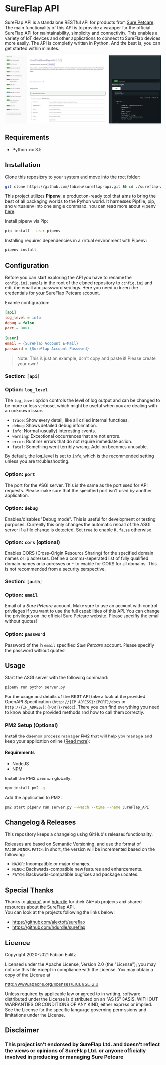 # SureFlap API

SureFlap API is a standalone RESTful API for products from [Sure Petcare](https://www.surepetcare.com). The main functionality of this API is to provide a wrapper for the official SureFlap API for maintainability, simplicity and connectivity. This enables a variety of IoT devices and other applications to connect to SureFlap devices more easily. The API is completly written in Python. And the best is, you can get started within minutes.

![SureFlap APi Features](./docs/sureflap_api_features.jpg)

## Requirements

- Python >= 3.5

## Installation

Clone this repository to your system and move into the root folder:

```bash
git clone https://github.com/fabieu/sureflap-api.git && cd ./sureflap-api
```

This project utilizes **Pipenv**, a production-ready tool that aims to bring the best of all packaging worlds to the Python world. It harnesses Pipfile, pip, and virtualenv into one single command. You can read more about Pipenv [here](https://pipenv-fork.readthedocs.io/en/latest/).

Install pipenv via Pip:

```bash
pip install --user pipenv
```

Installing required dependencies in a virtual environment with Pipenv:

```bash
pipenv install
```

## Configuration

Before you can start exploring the API you have to rename the `config.ini.sample` in the root of the cloned repository to `config.ini` and edit the email and password settings. Here you need to insert the credentials for your SureFlap Petcare account.

Examle configuration:

```ini
[api]
log_level = info
debug = false
port = 3001

[user]
email = {SureFlap Account E-Mail}
password = {SureFlap Account Password}
```

> Note: This is just an example, don't copy and paste it! Please create your own!

### **Section: `[api]`**

### Option: `log_level`

The `log_level` option controls the level of log output and can be changed to be more or less verbose, which might be useful when you are dealing with an unknown issue.

- `trace`: Show every detail, like all called internal functions.
- `debug`: Shows detailed debug information.
- `info`: Normal (usually) interesting events.
- `warning`: Exceptional occurrences that are not errors.
- `error`: Runtime errors that do not require immediate action.
- `fatal`: Something went terribly wrong. Add-on becomes unusable.

By default, the log_level is set to `info`, which is the recommended setting unless you are troubleshooting.

### Option: `port`

The port for the ASGI server. This is the same as the port used for API requests. Please make sure that the specified port isn't used by another application.

### Option: `debug`

Enables/disables "Debug mode". This is useful for development or testing purposes. Currently this only changes the automatic reload of the ASGI server if a file change is detected. Set `true` to enable it, `false` otherwise.

### Option: `cors` (optional)

Enables CORS (Cross-Origin Resource Sharing) for the specified domain names or ip adresses. Define a comma-seperated list of fully qualified domain names or ip adresses or `*` to enable for CORS for all domains. This is not recommended from a security perspective.

### **Section: `[auth]`**

### Option: `email`

Email of a _Sure Petcare_ account. Make sure to use an account with control privileges if you want to use the full capabilities of this API. You can change the privileges on the official Sure Petcare website. Please specifiy the email without quotes!

### Option: `password`

Password of the in `email` specified _Sure Petcare_ account. Please specifiy the password without quotes!

## Usage

Start the ASGI server with the following command:

```bash
pipenv run python server.py
```

For the usage and details of the REST API take a look at the provided OpenAPI Specification (`http://{IP_ADRESS}:{PORT}/docs` or `http://{IP_ADRESS}:{PORT}/redoc`). There you can find everything you need to know about the provided methods and how to call them correctly.

### PM2 Setup (Optional)

Install the daemon process manager PM2 that will help you manage and keep your application online ([Read more](https://pm2.keymetrics.io/)):

#### Requirements

- NodeJS
- NPM

Install the PM2 daemon globally:

```bash
npm install pm2 -g
```

Add the application to PM2:

```bash
pm2 start pipenv run server.py --watch --time --name SureFlap_API
```

## Changelog & Releases

This repository keeps a changelog using GitHub's releases functionality.

Releases are based on Semantic Versioning, and use the format of `MAJOR.MINOR.PATCH`. In short, the version will be incremented based on the following:

- `MAJOR`: Incompatible or major changes.
- `MINOR`: Backwards-compatible new features and enhancements.
- `PATCH`: Backwards-compatible bugfixes and package updates.

## Special Thanks

Thanks to [alextoft](https://github.com/alextoft) and [hdurdle](https://github.com/hdurdle) for their GitHub projects and shared resources about the SureFlap API.  
You can look at the projects following the links below:

- https://github.com/alextoft/sureflap
- https://github.com/hdurdle/sureflap

## Licence

Copyright 2020-2021 Fabian Eulitz

Licensed under the Apache License, Version 2.0 (the "License"); you may not use this file except in compliance with the License. You may obtain a copy of the License at

http://www.apache.org/licenses/LICENSE-2.0

Unless required by applicable law or agreed to in writing, software distributed under the License is distributed on an "AS IS" BASIS, WITHOUT WARRANTIES OR CONDITIONS OF ANY KIND, either express or implied. See the License for the specific language governing permissions and limitations under the License.

## Disclaimer

### This project isn’t endorsed by SureFlap Ltd. and doesn’t reflect the views or opinions of SureFlap Ltd. or anyone officially involved in producing or managing Sure Petcare.
